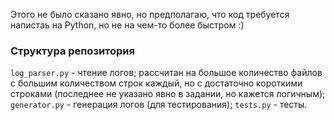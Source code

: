 Этого не было сказано явно, но предполагаю, что код требуется напистаь на Python, но не на чем-то более быстром :)


### Структура репозитория

`log_parser.py` - чтение логов; рассчитан на большое количество файлов с большим количеством строк каждый, но с достаточно короткими строками (последнее не указано явно в задании, но кажется логичным);
`generator.py` - генерация логов (для тестирования);
`tests.py` - тесты.
